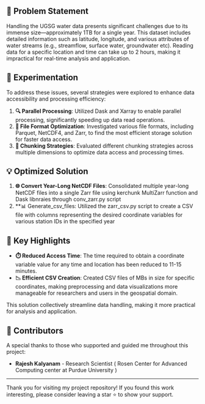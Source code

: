 ## 🌊 Problem Statement

Handling the UGSG water data presents significant challenges due to its immense size—approximately 1TB for a single year. This dataset includes detailed information such as latitude, longitude, and various attributes of water streams (e.g., streamflow, surface water, groundwater etc). Reading data for a specific location and time can take up to 2 hours, making it impractical for real-time analysis and application.

## 🧪 Experimentation

To address these issues, several strategies were explored to enhance data accessibility and processing efficiency:

1. **🔍 Parallel Processing**: Utilized Dask and Xarray to enable parallel processing, significantly speeding up data read operations.
2. **📁 File Format Optimization**: Investigated various file formats, including Parquet, NetCDF4, and Zarr, to find the most efficient storage solution for faster data access.
3. **🔢 Chunking Strategies**: Evaluated different chunking strategies across multiple dimensions to optimize data access and processing times.

## 💡 Optimized Solution

1. **🌐 Convert Year-Long NetCDF Files**: Consolidated multiple year-long NetCDF files into a single Zarr file using kerchunk MultiZarr function and  Dask libnraies  through conv_zarr.py script
2. **📊 Generate_csv_files: Utilized the zarr_csv.py script to create a CSV file with columns representing the desired coordinate variables for various station IDs in the specified year


## 🌟 Key Highlights

- **⏱️ Reduced Access Time**: The time required to obtain a coordinate variable value for any time and location has been reduced to 11-15 minutes.
- **📉 Efficient CSV Creation**: Created CSV files of MBs in size for specific coordinates, making preprocessing and data visualizations more manageable for researchers and users in the geospatial domain.

This solution collectively streamline data handling, making it more practical for analysis and application.

## 🙌 Contributors
A special thanks to those who supported and guided me throughout this project:

- **Rajesh Kalyanam** - Research Scientist ( Rosen Center for Advanced Computing center at Purdue University )


---

Thank you for visiting my project repository! If you found this work interesting, please consider leaving a star ⭐ to show your support.

